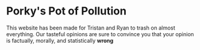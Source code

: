 # Porky's Pot of Pollution


This website has been made for Tristan and Ryan to trash on almost everything. Our tasteful opinions are sure to convince you that your opinion is factually, morally, and statistically **wrong**